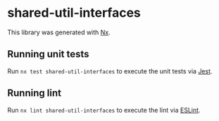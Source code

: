 # shared-util-interfaces

This library was generated with [Nx](https://nx.dev).

## Running unit tests

Run `nx test shared-util-interfaces` to execute the unit tests via [Jest](https://jestjs.io).

## Running lint

Run `nx lint shared-util-interfaces` to execute the lint via [ESLint](https://eslint.org/).
